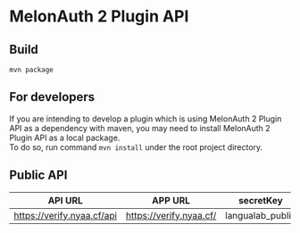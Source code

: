 # MelonAuth 2 Plugin API
## Build
```shell script
mvn package
```
## For developers
If you are intending to develop a plugin which is using MelonAuth 2 Plugin API as a dependency with maven, you may need to install MelonAuth 2 Plugin API as a local package.  
To do so, run command `mvn install` under the root project directory.

## Public API
| API URL | APP URL | secretKey | serverName | database file |
| ----------- | ----------- | ----------- | ----------- |----------- |
| https://verify.nyaa.cf/api | https://verify.nyaa.cf/ | langualab_public | langualab | [verification.db](https://verify.nyaa.cf/data/verification.db) |
